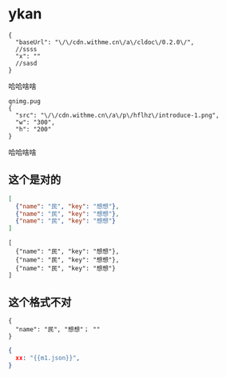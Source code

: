 # ykan

```config
{
  "baseUrl": "\/\/cdn.withme.cn\/a\/cldoc\/0.2.0\/",
  //ssss
  "x": ""
  //sasd
}
```

哈哈啥啥
```tpl
qnimg.pug
{
  "src": "\/\/cdn.withme.cn\/a\/p\/hflhz\/introduce-1.png",
  "w": "300",
  "h": "200"
}
```
哈哈啥啥

## 这个是对的

```json
[
  {"name": "民", "key": "想想"},
  {"name": "民", "key": "想想"},
  {"name": "民", "key": "想想"}
]
```

```json-table
[
  {"name": "民", "key": "想想"},
  {"name": "民", "key": "想想"},
  {"name": "民", "key": "想想"}
]
```

## 这个格式不对
```json-table
{
  "name": "民", "想想"； ""
}
```



```json
{
  xx: "{{m1.json}}",
}
```
